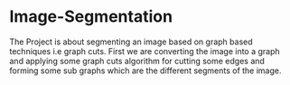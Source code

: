 # Image-Segmentation
The Project is about segmenting an image based on graph based techniques i.e graph cuts.
First we are converting the image into a graph and applying some graph cuts algorithm for cutting some edges and forming some sub graphs
which are the different segments of the image.
